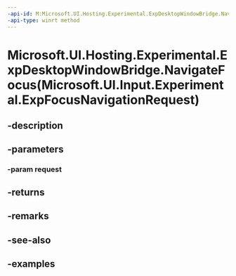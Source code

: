 ```yaml
---
-api-id: M:Microsoft.UI.Hosting.Experimental.ExpDesktopWindowBridge.NavigateFocus(Microsoft.UI.Input.Experimental.ExpFocusNavigationRequest)
-api-type: winrt method
---
```


# Microsoft.UI.Hosting.Experimental.ExpDesktopWindowBridge.NavigateFocus(Microsoft.UI.Input.Experimental.ExpFocusNavigationRequest)

<!--
public Microsoft.UI.Input.Experimental.ExpFocusNavigationResult NavigateFocus (Microsoft.UI.Input.Experimental.ExpFocusNavigationRequest request);
-->


## -description

## -parameters

### -param request

## -returns

## -remarks

## -see-also

## -examples


